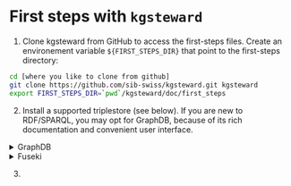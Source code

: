 # First steps with `kgsteward`

1. Clone kgsteward from GitHub to access the first-steps files. 
   Create an environement variable `${FIRST_STEPS_DIR}` that point to the first-steps directory:

```sh
cd [where you like to clone from github]
git clone https://github.com/sib-swiss/kgsteward.git kgsteward
export FIRST_STEPS_DIR=`pwd`/kgsteward/doc/first_steps
```

2. Install a supported triplestore (see below). If you are new to RDF/SPARQL, you may opt for GraphDB, because of its rich documentation and convenient user interface.

<details>
<summary>GraphDB</summary>

Install (the free version of) GraphDB from [Ontotext website](https://www.ontotext.com/products/graphdb/download/?ref=menu), following the vendor instructions. Launch GraphDB, using the application icon or the command line. By default, the user interface of GraphDB becomes available at http://localhost:7200.

Alternatively, you may use Docker ...

</details>

<details>
<summary>Fuseki</summary>


```sh
brew install fuseki
export FUSEKI_DIR=~/scratch/fuseki # FIXME: update path to where you would like to store the db
( cd $FUSEKI_DIR && fuseki-server --config $FIRST_STEPS_DIR/fuseki.config.ttl )
```

</details>

3. 

